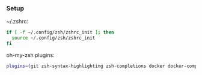 ### Setup
~/.zshrc: 

```zsh
if [ -f ~/.config/zsh/zshrc_init ]; then
  source ~/.config/zsh/zshrc_init
fi
```

oh-my-zsh plugins:

```zsh
plugins=(git zsh-syntax-highlighting zsh-completions docker docker-compose kubectl)
```
